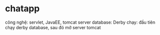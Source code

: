 # chatapp
công nghệ: servlet, JavaEE, tomcat server
database: Derby
chạy: đầu tiên chạy derby database, sau đó mở server tomcat

